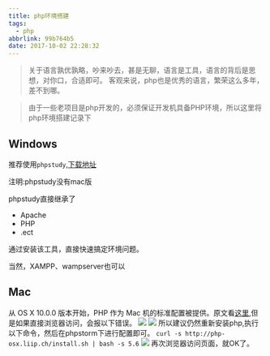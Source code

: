 ```yaml
---
title: php环境搭建
tags:
  - php
abbrlink: 99b764b5
date: 2017-10-02 22:28:32
---
```

> 关于语言孰优孰略，吵来吵去，甚是无聊，语言是工具，语言的背后是思想，对你口，合适即可。
客观来说，php也是优秀的语言，繁荣这么多年，差不到哪。

> 由于一些老项目是php开发的，必须保证开发机具备PHP环境，所以这里将php环境搭建记录下

## Windows

推荐使用`phpstudy`,[下载地址](http://www.phpstudy.net/)

注明:phpstudy没有mac版

phpstudy直接继承了
+ Apache
+ PHP
+ .ect

通过安装该工具，直接快速搞定环境问题。

当然，XAMPP、wampserver也可以

## Mac
从 OS X 10.0.0 版本开始，PHP 作为 Mac 机的标准配置被提供。原文看[这里](http://php.net/manual/zh/install.macosx.bundled.php),但是如果直接浏览器访问，会报以下错误。
![](http://or0g12e5e.bkt.clouddn.com/blog/2017-10-03-86D27F6433EFDC3E188CCD07D6519A7B.jpg)
![](http://or0g12e5e.bkt.clouddn.com/blog/2017-10-03-ED7F19B676EE1E40A05ABDAC5A41C737.jpg)
所以建议仍然重新安装php,执行以下命令，然后在phpstorm下进行配置即可。
`curl -s http://php-osx.liip.ch/install.sh | bash -s 5.6`
![](http://or0g12e5e.bkt.clouddn.com/blog/2017-10-03-093521.jpg)
再次浏览器访问页面，就OK了。


